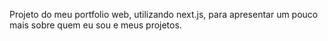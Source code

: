 Projeto do meu portfolio web, utilizando next.js, para apresentar um pouco mais sobre quem eu sou e meus projetos.
